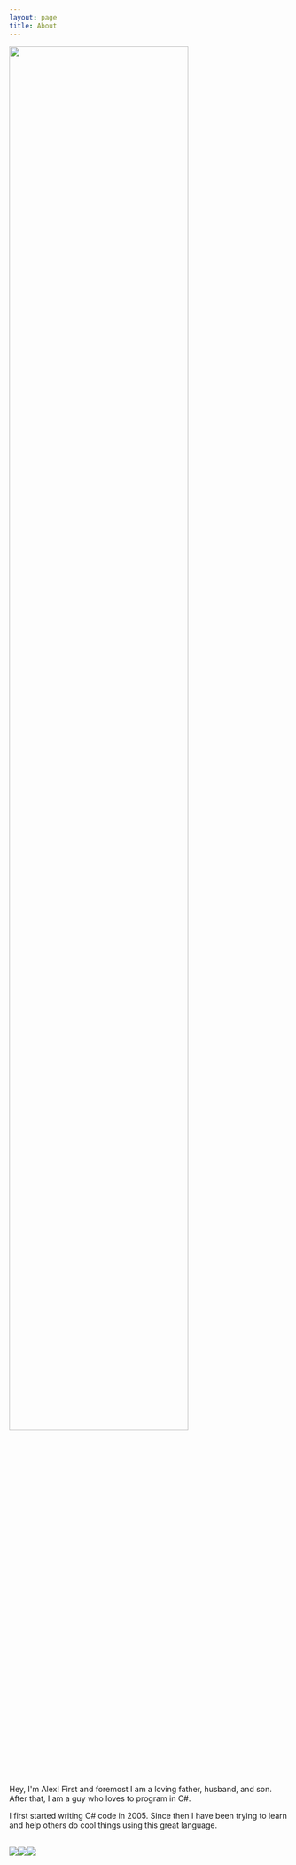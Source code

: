 ```yaml
---
layout: page
title: About
---
```


<img src="../public/ava.jpg" width="80%" height="80%">

Hey, I'm Alex! First and foremost I am a loving father, husband, and son. After that, I am a guy who loves to program in C#.

I first started writing C# code in 2005. Since then I have been trying to learn and help others do cool things using this great language.

<br>
<div>
  <div style="float:left;">
    <a href="https://firstlinesoftware.com/"><img src="../public/fls.png"></a>
  </div>
  <div style="float:left;">
    <a href="https://www.telenor.dk/"><img src="../public/telenor.png"></a>
  </div>
  <div style="float:left;">
    <a href="https://www.kpi.kharkov.ua/eng/"><img src="../public/khpi.png"></a>
  </div>
</div>
